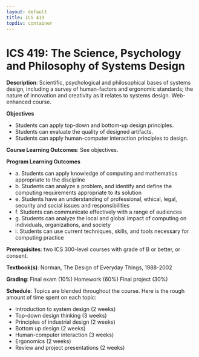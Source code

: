 ```yaml
---
layout: default
title: ICS 419
topdiv: container
---
```


# ICS 419: The Science, Psychology and Philosophy of Systems Design



**Description**: Scientific, psychological and philosophical bases of systems design, including a survey of human-factors and ergonomic standards; the nature of innovation and creativity as it relates to systems design. Web-enhanced course.

**Objectives**

* Students can apply top-down and bottom-up design principles.
* Students can evaluate the quality of designed artifacts.
* Students can apply human-computer interaction principles to design.

**Course Learning Outcomes**: See objectives.

**Program Learning Outcomes**

* a. Students can apply knowledge of computing and mathematics appropriate to the discipline
* b. Students can analyze a problem, and identify and define the computing requirements appropriate to its solution
* e. Students have an understanding of professional, ethical, legal, security and social issues and responsibilities
* f. Students can communicate effectively with a range of audiences
* g. Students can analyze the local and global impact of computing on individuals, organizations, and society
* i. Students can use current techniques, skills, and tools necessary for computing practice


**Prerequisites**: two ICS 300-level courses with grade of B or better, or consent.

**Textbook(s)**: Norman, The Design of Everyday Things, 1988-2002

**Grading**: Final exam (10%)
Homework (60%)
Final project (30%)

**Schedule**: Topics are blended throughout the course. Here is the rough amount of time spent on each topic:

* Introduction to system design (2 weeks)
* Top-down design thinking (3 weeks)
* Principles of industrial design (2 weeks)
* Bottom up design (2 weeks)
* Human-computer interaction (3 weeks)
* Ergonomics (2 weeks)
* Review and project presentations (2 weeks)